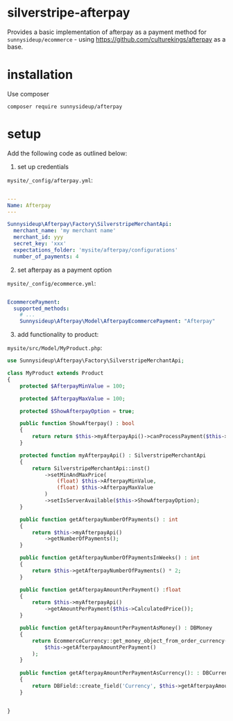 # silverstripe-afterpay


Provides a basic implementation of afterpay as a payment method for
`sunnysideup/ecommerce` - using https://github.com/culturekings/afterpay as a base.

# installation

Use composer

```
composer require sunnysideup/afterpay
```

# setup

Add the following code as outlined below:

1. set up credentials

`mysite/_config/afterpay.yml`:

```yml

---
Name: Afterpay
---

Sunnysideup\Afterpay\Factory\SilverstripeMerchantApi:
  merchant_name: 'my merchant name'
  merchant_id: yyy
  secret_key: 'xxx'
  expectations_folder: 'mysite/afterpay/configurations'
  number_of_payments: 4
```

2. set afterpay as a payment option

`mysite/_config/ecommerce.yml`:

```yml

EcommercePayment:
  supported_methods:
    # ...
    Sunnysideup\Afterpay\Model\AfterpayEcommercePayment: "Afterpay"
```

3. add functionality to product:

`mysite/src/Model/MyProduct.php`:


```php
use Sunnysideup\Afterpay\Factory\SilverstripeMerchantApi;

class MyProduct extends Product
{
    protected $AfterpayMinValue = 100;

    protected $AfterpayMaxValue = 100;

    protected $ShowAfterpayOption = true;

    public function ShowAfterpay() : bool
    {
        return return $this->myAfterpayApi()->canProcessPayment($this->CalculatedPrice());
    }

    protected function myAfterpayApi() : SilverstripeMerchantApi
    {
        return SilverstripeMerchantApi::inst()
            ->setMinAndMaxPrice(
                (float) $this->AfterpayMinValue,
                (float) $this->AfterpayMaxValue
            )
            ->setIsServerAvailable($this->ShowAfterpayOption);
    }

    public function getAfterpayNumberOfPayments() : int
    {
        return $this->myAfterpayApi()
            ->getNumberOfPayments();
    }

    public function getAfterpayNumberOfPaymentsInWeeks() : int
    {
        return $this->getAfterpayNumberOfPayments() * 2;
    }

    public function getAfterpayAmountPerPayment() :float
    {
        return $this->myAfterpayApi()
            ->getAmountPerPayment($this->CalculatedPrice());
    }

    public function getAfterpayAmountPerPaymentAsMoney() : DBMoney
    {
        return EcommerceCurrency::get_money_object_from_order_currency(
            $this->getAfterpayAmountPerPayment()
        );
    }
    
    public function getAfterpayAmountPerPaymentAsCurrency(): : DBCurrency
    {
        return DBField::create_field('Currency', $this->getAfterpayAmountPerPayment());
    }


}

```
